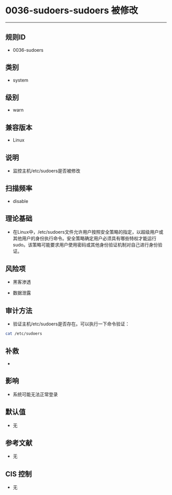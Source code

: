 # 0036-sudoers-sudoers 被修改
---

## 规则ID

- 0036-sudoers


## 类别

- system


## 级别

- warn


## 兼容版本


- Linux




## 说明


- 监控主机/etc/sudoers是否被修改



## 扫描频率
- disable

## 理论基础


- 在Linux中，/etc/sudoers文件允许用户按照安全策略的指定，以超级用户或其他用户的身份执行命令。安全策略确定用户必须具有哪些特权才能运行sudo。该策略可能要求用户使用密码或其他身份验证机制对自己进行身份验证。






## 风险项


- 黑客渗透



- 数据泄露



## 审计方法
- 验证主机/etc/sudoers是否存在。可以执行一下命令验证：

```bash
cat /etc/sudoers
```



## 补救
- 


## 影响


- 系统可能无法正常登录




## 默认值


- 无




## 参考文献


- 无



## CIS 控制


- 无


